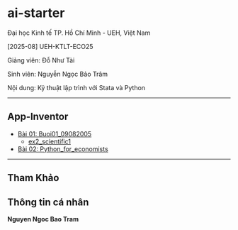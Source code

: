 # ai-starter

Đại học Kinh tế TP. Hồ Chí Minh - UEH, Việt Nam

[2025-08] UEH-KTLT-ECO25

Giảng viên: Đỗ Như Tài

Sinh viên: Nguyễn Ngọc Bảo Trâm

Nội dung: Kỹ thuật lập trình với Stata và Python 

---

## App-Inventor

- [Bài 01: Buoi01_09082005](https://nbviewer.org/github/baotram19/UEH-KTLT-ECO25/blob/main/Buoi01_09082025/Bai01.ipynb)
  + [ex2_scientific1](https://nbviewer.org/github/baotram19/UEH-KTLT-ECO25/blob/main/Buoi01_09082025/ex2_scientific1.ipynb)
- [Bài 02: Python_for_economists](#)  

---

## Tham Khảo


## Thông tin cá nhân
**Nguyen Ngoc Bao Tram**
